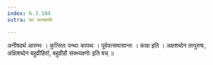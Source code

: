 ```yaml
---
index: 6.3.104
sutra: का पथ्यक्षयोः

---
```

  अनीषदर्थ आरम्भः । कुत्सितः पन्थाः कापथः । पूर्ववत्समासान्तः । काक्ष इति । अक्षशब्देन तत्पुरुषः, अक्षिशब्देन बहुव्रीहिर्वा, बहुव्रीहौ सक्थ्यक्ष्णोः इति षच् ॥